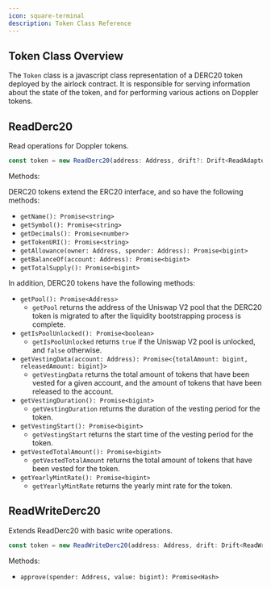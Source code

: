 ```yaml
---
icon: square-terminal
description: Token Class Reference
---
```


## Token Class Overview

The `Token` class is a javascript class representation of a DERC20 token deployed by the airlock contract. It is responsible for serving information about the state of the token, and for performing various actions on Doppler tokens.

## ReadDerc20

Read operations for Doppler tokens.

```typescript
const token = new ReadDerc20(address: Address, drift?: Drift<ReadAdapter>);
```

Methods:

DERC20 tokens extend the ERC20 interface, and so have the following methods:

- `getName(): Promise<string>`
- `getSymbol(): Promise<string>`
- `getDecimals(): Promise<number>`
- `getTokenURI(): Promise<string>`
- `getAllowance(owner: Address, spender: Address): Promise<bigint>`
- `getBalanceOf(account: Address): Promise<bigint>`
- `getTotalSupply(): Promise<bigint>`

In addition, DERC20 tokens have the following methods:

- `getPool(): Promise<Address>`
  - `getPool` returns the address of the Uniswap V2 pool that the DERC20 token is migrated to after the liquidity bootstrapping process is complete.
- `getIsPoolUnlocked(): Promise<boolean>`
  - `getIsPoolUnlocked` returns `true` if the Uniswap V2 pool is unlocked, and `false` otherwise.
- `getVestingData(account: Address): Promise<{totalAmount: bigint, releasedAmount: bigint}>`
  - `getVestingData` returns the total amount of tokens that have been vested for a given account, and the amount of tokens that have been released to the account.
- `getVestingDuration(): Promise<bigint>`
  - `getVestingDuration` returns the duration of the vesting period for the token.
- `getVestingStart(): Promise<bigint>`
  - `getVestingStart` returns the start time of the vesting period for the token.
- `getVestedTotalAmount(): Promise<bigint>`
  - `getVestedTotalAmount` returns the total amount of tokens that have been vested for the token.
- `getYearlyMintRate(): Promise<bigint>`
  - `getYearlyMintRate` returns the yearly mint rate for the token.

## ReadWriteDerc20

Extends ReadDerc20 with basic write operations.

```typescript
const token = new ReadWriteDerc20(address: Address, drift: Drift<ReadWriteAdapter>);
```

Methods:

- `approve(spender: Address, value: bigint): Promise<Hash>`
